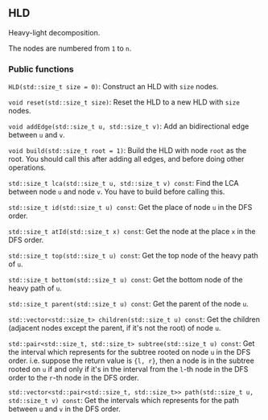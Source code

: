 ## HLD

Heavy-light decomposition.

The nodes are numbered from `1` to `n`.

### Public functions

`HLD(std::size_t size = 0)`: Construct an HLD with `size` nodes.

`void reset(std::size_t size)`: Reset the HLD to a new HLD with `size` nodes.

`void addEdge(std::size_t u, std::size_t v)`: Add an bidirectional edge between `u` and `v`.

`void build(std::size_t root = 1)`: Build the HLD with node `root` as the root. You should call this after adding all edges, and before doing other operations.

`std::size_t lca(std::size_t u, std::size_t v) const`: Find the LCA between node `u` and node `v`. You have to build before calling this.

`std::size_t id(std::size_t u) const`: Get the place of node `u` in the DFS order.

`std::size_t atId(std::size_t x) const`: Get the node at the place `x` in the DFS order.

`std::size_t top(std::size_t u) const`: Get the top node of the heavy path of `u`.

`std::size_t bottom(std::size_t u) const`: Get the bottom node of the heavy path of `u`.

`std::size_t parent(std::size_t u) const`: Get the parent of the node `u`.

`std::vector<std::size_t> children(std::size_t u) const`: Get the children (adjacent nodes except the parent, if it's not the root) of node `u`.

`std::pair<std::size_t, std::size_t> subtree(std::size_t u) const`: Get the interval which represents for the subtree rooted on node `u` in the DFS order. i.e. suppose the return value is `{l, r}`, then a node is in the subtree rooted on `u` if and only if it's in the interval from the `l`-th node in the DFS order to the `r`-th node in the DFS order.

`std::vector<std::pair<std::size_t, std::size_t>> path(std::size_t u, std::size_t v) const`: Get the intervals which represents for the path between `u` and `v` in the DFS order.
